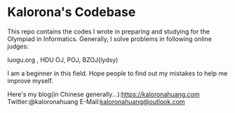# Kalorona's Codebase
This repo contains the codes I wrote in preparing and studying for the Olympiad in Informatics. Generally, I solve problems in following online judges:

luogu.org , HDU OJ, POJ, BZOJ(lydsy)

I am a beginner in this field. Hope people to find out my mistakes to help me improve myself.

Here's my blog(in Chinese generally...):https://kaloronahuang.com
Twitter:@kaloronahuang
E-Mail:kaloronahuang@outlook.com